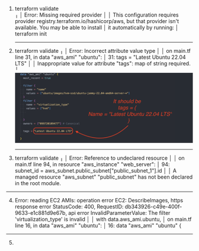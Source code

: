 1. terraform validate  
   ╷
   │ Error: Missing required provider
   │
   │ This configuration requires provider registry.terraform.io/hashicorp/aws, but that provider isn't available. You may be able to install
   │ it automatically by running:
   │ terraform init

   ***

2. terraform validate
   ╷
   │ Error: Incorrect attribute value type
   │
   │ on main.tf line 31, in data "aws_ami" "ubuntu":
   │ 31: tags = "Latest Ubuntu 22.04 LTS"
   │
   │ Inappropriate value for attribute "tags": map of string required.
   ╵
   ![Incorrect attribute value type](./img/map-of-string-required.png)

   ***

3. terraform validate
   ╷
   │ Error: Reference to undeclared resource
   │
   │ on main.tf line 94, in resource "aws_instance" "web_server":
   │ 94: subnet_id = aws_subnet.public_subnet["public_subnet_1"].id
   │
   │ A managed resource "aws_subnet" "public_subnet" has not been declared in the root module.

---

4. Error: reading EC2 AMIs: operation error EC2: DescribeImages, https response error StatusCode: 400, RequestID: db343926-c49e-400f-9633-e1c881d9e67b, api error InvalidParameterValue: The filter 'virtualization_type' is invalid
   │
   │ with data.aws_ami.ubuntu,
   │ on main.tf line 16, in data "aws_ami" "ubuntu":
   │ 16: data "aws_ami" "ubuntu" {

---

5.
